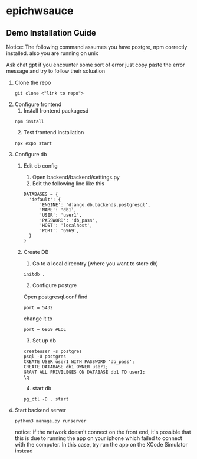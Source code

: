 # epichwsauce

## Demo Installation Guide
Notice: The following command assumes you have postgre, npm correctly installed. also you are running on unix

Ask chat gpt if you encounter some sort of error just copy paste the error message and try to follow their soluation

1. Clone the repo
    ```
   git clone <"link to repo">
   ```
2. Configure frontend
   1. Install frontend packagesd
   ```
   npm install
   ```
   2. Test frontend installation
   ```
   npx expo start
   ```
3. Configure db
   1. Edit db config
      1. Open backend/backend/settings.py
      2. Edit the following line like this
      ```
      DATABASES = {
        'default': {
            'ENGINE': 'django.db.backends.postgresql',
            'NAME': 'db1',
            'USER': 'user1',
            'PASSWORD': 'db_pass',
            'HOST': 'localhost',
            'PORT': '6969',
        }
      }
      ```
    2. Create DB
        1. Go to a local direcotry (where you want to store db)
        ```
        initdb .
        ```
        2. Configure postgre

        Open postgresql.conf
        find 
        ```
        port = 5432
        ```
        change it to 
        ```
        port = 6969 #LOL
        ```
        3. Set up db 
        ```
        createuser -s postgres
        psql -U postgres
        CREATE USER user1 WITH PASSWORD 'db_pass';
        CREATE DATABASE db1 OWNER user1;
        GRANT ALL PRIVILEGES ON DATABASE db1 TO user1;
        \q
        ```
        4. start db
        ```
        pg_ctl -D . start
        ```
4. Start backend server
    ```
    python3 manage.py runserver
    ```
    notice: if the network doesn't connect on the front end, it's possible that this is due to running the app on your iphone which failed to connect with the computer. In this case, try run the app on the XCode Simulator instead